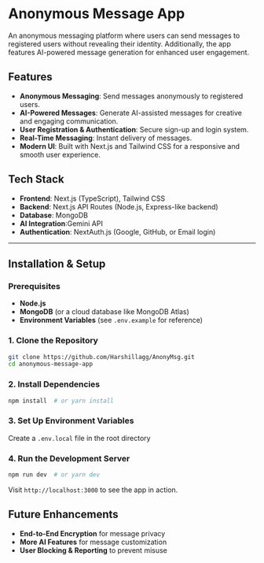 # Anonymous Message App

An anonymous messaging platform where users can send messages to registered users without revealing their identity. Additionally, the app features AI-powered message generation for enhanced user engagement.

## Features

- **Anonymous Messaging**: Send messages anonymously to registered users.
- **AI-Powered Messages**: Generate AI-assisted messages for creative and engaging communication.
- **User Registration & Authentication**: Secure sign-up and login system.
- **Real-Time Messaging**: Instant delivery of messages.
- **Modern UI**: Built with Next.js and Tailwind CSS for a responsive and smooth user experience.

## Tech Stack

- **Frontend**: Next.js (TypeScript), Tailwind CSS
- **Backend**: Next.js API Routes (Node.js, Express-like backend)
- **Database**: MongoDB
- **AI Integration**:Gemini API
- **Authentication**: NextAuth.js (Google, GitHub, or Email login)

---

## Installation & Setup

### Prerequisites
- **Node.js**
- **MongoDB** (or a cloud database like MongoDB Atlas)
- **Environment Variables** (see `.env.example` for reference)

### 1. Clone the Repository
```sh
git clone https://github.com/Harshillagg/AnonyMsg.git
cd anonymous-message-app
```

### 2. Install Dependencies
```sh
npm install  # or yarn install
```

### 3. Set Up Environment Variables
Create a `.env.local` file in the root directory

### 4. Run the Development Server
```sh
npm run dev  # or yarn dev
```
Visit `http://localhost:3000` to see the app in action.

## Future Enhancements
- **End-to-End Encryption** for message privacy
- **More AI Features** for message customization
- **User Blocking & Reporting** to prevent misuse
